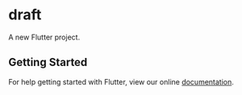 # draft

A new Flutter project.

## Getting Started

For help getting started with Flutter, view our online
[documentation](https://flutter.io/).
